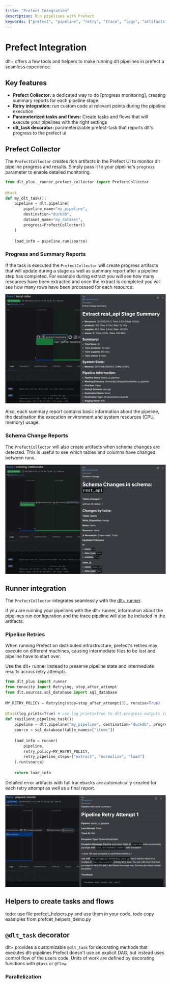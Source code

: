 ```yaml
---
title: "Prefect Integration"
description: Run pipelines with Prefect
keywords: ["prefect", "pipeline", "retry", "trace", "logs", "artifacts", "progress", "callbacks"]
---
```

# Prefect Integration

dlt+ offers a few tools and helpers to make running dlt pipelines in prefect a seamless experience.

## Key features

- **Prefect Collector:** a dedicated way to do [progress monitoring], creating summary reports for each pipeline stage
- **Retry integration:** run custom code at relevant points during the pipeline execution
- **Parameterized tasks and flows:** Create tasks and flows that will execute your pipelines with the right settings
- **dlt_task decorator:** parameteriziable prefect-task that reports dlt's progress to the prefect ui


## Prefect Collector

The `PrefectCollector` creates rich artifacts in the Prefect UI to monitor dlt pipeline progress and results. Simply pass it to your pipeline's `progress` parameter to enable detailed monitoring.

```python
from dlt_plus._runner.prefect_collector import PrefectCollector

@task
def my_dlt_task():
    pipeline = dlt.pipeline(
        pipeline_name="my_pipeline",
        destination="duckdb",
        dataset_name="my_dataset",
        progress=PrefectCollector()
    )
    
    load_info = pipeline.run(source)
```

### Progress and Summary Reports

If the task is executed the `PrefectCollector` will create progress artifacts that will update
during a stage as well as summary report after a pipeline step has completed.
For example during extract you will see how many resources have been extracted and once the extract 
is completed you will see how many rows have been processed for each resource: 

![Prefect Extract Artifacts](images/prefect-extract-artifact.png)

Also, each summary report contains basic information about the pipeline, the destination the execution 
environment and system resources (CPU, memory) usage.

### Schema Change Reports

The `PrefectCollector` will also create artifacts when schema changes are detected.
This is useful to see which tables and columns have changed between runs.

![Prefect Schema Change Detection](images/prefect-schema-change-artifact.png)

## Runner integration

The `PrefectCollector` integrates seamlessly with the [dlt+ runner](../production/pipeline-runner.md). 

If you are running your pipelines with the dlt+ runner, information about the pipelines run configuration and the trace pipeline 
will also be included in the artifacts.

### Pipeline Retries

When running Prefect on distributed infrastructure, prefect's retries may execute on different machines, causing intermediate files to be lost and pipeline have to start over.

Use the dlt+ runner instead to preserve pipeline state and intermediate results across retry attempts.

```python
from dlt_plus import runner
from tenacity import Retrying, stop_after_attempt
from dlt.sources.sql_database import sql_database

MY_RETRY_POLICY = Retrying(stop=stop_after_attempt(3), reraise=True)

@task(log_prints=True) # use log_prints=True to dlt.progress outputs in the logs of the prefect ui
def resilient_pipeline_task():
    pipeline = dlt.pipeline("my_pipeline", destination="duckdb", progress=PrefectCollector())
    source = sql_database(table_names=["items"])
    
    load_info = runner(
        pipeline, 
        retry_policy=MY_RETRY_POLICY,
        retry_pipeline_steps=["extract", "normalize", "load"]
    ).run(source)
    
    return load_info
```

Detailed error artifacts with full tracebacks are automatically created for each retry attempt as well as a final report.

![Prefect Retry Artifacts](images/prefect-retry-artifacts.png)

## Helpers to create tasks and flows

todo: use file prefect_helpers.py and use them in your code, todo copy examples from prefcet_helpers_demo.py

## `@dlt_task` decorator
dlt+ provides a customizable `@dlt_task` for decorating methods that executes dlt-pipelines
Prefect doesn't use an explicit DAG, but instead uses control flow of the users code. Units of work are defined by decorating functions with `@task` or `@flow`.

### Parallelization



